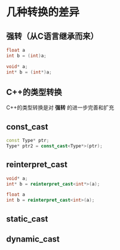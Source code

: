 # 几种转换的差异

## 强转（从C语言继承而来）

```cpp
float a
int b = (int)a;
```

```cpp
void* a;
int* b = (int*)a;
```

## C++的类型转换

C++的类型转换是对 **强转** 的进一步完善和扩充

## const_cast

```cpp
const Type* ptr;
Type* ptr2 = const_cast<Type*>(ptr); 
```

## reinterpret_cast

```cpp
void* a;
int* b = reinterpret_cast<int*>(a);
```

```cpp
float a
int b = reinterpret_cast<int>(a);
```

## static_cast

## dynamic_cast